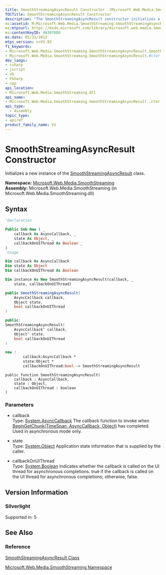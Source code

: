 ```yaml
---
title: SmoothStreamingAsyncResult Constructor  (Microsoft.Web.Media.SmoothStreaming)
TOCTitle: SmoothStreamingAsyncResult Constructor
description: "The SmoothStreamingAsyncResult constructor initializes a new instance of the SmoothStreamingAsyncResult class."
ms:assetid: M:Microsoft.Web.Media.SmoothStreaming.SmoothStreamingAsyncResult.#ctor(System.AsyncCallback,System.Object,System.Boolean)
ms:mtpsurl: https://msdn.microsoft.com/library/microsoft.web.media.smoothstreaming.smoothstreamingasyncresult.smoothstreamingasyncresult(v=VS.95)
ms:contentKeyID: 46307680
ms.date: 05/31/2012
mtps_version: v=VS.95
f1_keywords:
- Microsoft.Web.Media.SmoothStreaming.SmoothStreamingAsyncResult.SmoothStreamingAsyncResult
- Microsoft.Web.Media.SmoothStreaming.SmoothStreamingAsyncResult.#ctor
dev_langs:
- csharp
- jscript
- vb
- FSharp
- cpp
api_location:
- Microsoft.Web.Media.SmoothStreaming.dll
api_name:
- Microsoft.Web.Media.SmoothStreaming.SmoothStreamingAsyncResult..ctor
api_type:
  - Assembly
topic_type:
- apiref
product_family_name: VS
---
```


# SmoothStreamingAsyncResult Constructor

Initializes a new instance of the [SmoothStreamingAsyncResult](smoothstreamingasyncresult-class-microsoft-web-media-smoothstreaming.md) class.

**Namespace:**  [Microsoft.Web.Media.SmoothStreaming](microsoft-web-media-smoothstreaming-namespace_1.md)  
**Assembly:**  Microsoft.Web.Media.SmoothStreaming (in Microsoft.Web.Media.SmoothStreaming.dll)

## Syntax

```vb
'Declaration

Public Sub New ( _
    callback As AsyncCallback, _
    state As Object, _
    callbackOnUIThread As Boolean _
)
'Usage

Dim callback As AsyncCallback
Dim state As Object
Dim callbackOnUIThread As Boolean

Dim instance As New SmoothStreamingAsyncResult(callback, _
    state, callbackOnUIThread)
```

```csharp
public SmoothStreamingAsyncResult(
    AsyncCallback callback,
    Object state,
    bool callbackOnUIThread
)
```

```cpp
public:
SmoothStreamingAsyncResult(
    AsyncCallback^ callback, 
    Object^ state, 
    bool callbackOnUIThread
)
```

``` fsharp
new : 
        callback:AsyncCallback * 
        state:Object * 
        callbackOnUIThread:bool -> SmoothStreamingAsyncResult
```

```jscript
public function SmoothStreamingAsyncResult(
    callback : AsyncCallback, 
    state : Object, 
    callbackOnUIThread : boolean
)
```

### Parameters

  - callback  
    Type: [System.AsyncCallback](https://msdn.microsoft.com/library/ckbe7yh5\(v=vs.95\))  
    The callback function to invoke when [BeginGetChunk(TimeSpan, AsyncCallback, Object)](trackinfo-begingetchunk-method-microsoft-web-media-smoothstreaming_1.md) has completed. Used in asynchronous mode only.

<!-- end list -->

  - state  
    Type: [System.Object](https://msdn.microsoft.com/library/e5kfa45b\(v=vs.95\))  
    Application state information that is supplied by the caller.

<!-- end list -->

  - callbackOnUIThread  
    Type: [System.Boolean](https://msdn.microsoft.com/library/a28wyd50\(v=vs.95\))  
    Indicates whether the callback is called on the UI thread for asynchronous completions. true if the callback is called on the UI thread for asynchronous completions; otherwise, false.

## Version Information

### Silverlight

Supported in: 5  

## See Also

### Reference

[SmoothStreamingAsyncResult Class](smoothstreamingasyncresult-class-microsoft-web-media-smoothstreaming.md)

[Microsoft.Web.Media.SmoothStreaming Namespace](microsoft-web-media-smoothstreaming-namespace_1.md)
